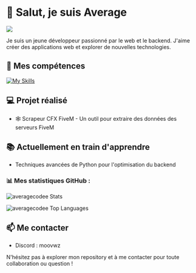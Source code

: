 # :wave: Salut, je suis **Average**

<kbd><img src="https://i.pinimg.com/564x/e8/b7/bf/e8b7bfaee14a965f7a18c8eff48fea4a.jpg"></kbd>


Je suis un jeune développeur passionné par le web et le backend. J'aime créer des applications web et explorer de nouvelles technologies.

## :rocket: Mes compétences
[![My Skills](https://skillicons.dev/icons?i=py,flask,html,css,bash&perline=2)](https://skillicons.dev)

## :computer: Projet réalisé
- :spider_web: Scrapeur CFX FiveM - Un outil pour extraire des données des serveurs FiveM

## :books: Actuellement en train d'apprendre
- Techniques avancées de Python pour l'optimisation du backend

### :bar_chart: **Mes statistiques GitHub :**
![averagecodee Stats](https://github-readme-stats.vercel.app/api?username=averagecodee&theme=prussian&show_icons=true&hide_border=true&count_private=true)

![averagecodee Top Languages](https://github-readme-stats.vercel.app/api/top-langs/?username=averagecodee&theme=prussian&show_icons=true&hide_border=true&layout=compact)

## :mailbox: Me contacter
- Discord : moovwz

N'hésitez pas à explorer mon repository et à me contacter pour toute collaboration ou question !
